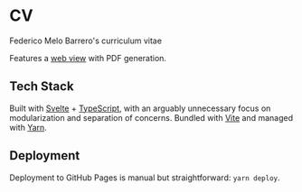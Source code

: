 # CV
Federico Melo Barrero's curriculum vitae

Features a [web view](https://fedemelo.github.io/CV/) with PDF generation.

## Tech Stack

Built with [Svelte](https://svelte.dev/) + [TypeScript](https://www.typescriptlang.org/), with an arguably unnecessary focus on modularization and separation of concerns. Bundled with [Vite](https://vitejs.dev/) and managed with [Yarn](https://yarnpkg.com/).

## Deployment

Deployment to GitHub Pages is manual but straightforward: `yarn deploy`.